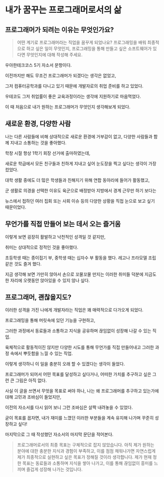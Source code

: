 # 내가 꿈꾸는 프로그래머로서의 삶

## 프로그래머가 되려는 이유는 무엇인가요?
> 어떤 계기로 프로그래머라는 직업을 꿈꾸게 되었나요?
> 프로그래밍을 배워 최종적으로 하고 싶은 일이 무엇인지,
> 프로그래밍을 통해 만들고 싶은 소프트웨어가 있다면 무엇인지에 대해 작성해 주세요. 

우아한테크코스 5기 자소서 문항이다.

이전까지만 해도 무조건 프로그래머가 되겠다는 생각은 없었고, 

그저 컴퓨터공학과를 다니고 있기 때문에 개발자로의 취업 준비를 하고 있었다.

우테코도 그저 취업률이 좋은 교육과정이라는 생각에 지원하기로 마음먹었다.

이 때 처음으로 내가 원하는 프로그래머가 무엇인지 생각해보게 되었다.

## 새로운 환경, 다양한 사람

나는 다른 사람들에 비해 상대적으로 새로운 환경에 거부감이 없고, 다양한 사람들과 함께 지내고 소통하는 것을 좋아했다.

학창 시절 항상 1학기 회장 선거에 출마하였는데,

새로운 학급에서 모든 친구들과 친하게 지내고 싶어 눈도장을 찍고 싶다는 생각이 가장 컸었다.

대학 생활 중에도 더 많은 학생들과 친해지기 위해 연합 동아리에 들어가 활동했고,

군 생활로 의경을 선택한 이유도 육군으로 배정받아 지방에서 경계 근무만 하기 보다는 

뉴스에서 접하던 여러 집회 또는 사회 이슈 등의 다양한 상황을 직접 눈으로 보고 싶기 때문이었다.

## 무언가를 직접 만들어 보는 데서 오는 즐거움

이렇게 보면 굉장히 활발하고 낙천적인 성격일 것 같지만,

취미는 상대적으로 정적인 것을 좋아했다.

초등학생 때는 종이접기 부, 중학생 때는 십자수 부 활동을 했다. 레고나 프라모델 조립 같은 것도 즐겨 했다.

지금 생각해 보면 가만히 앉아서 손으로 꼬물꼬물 만지는 이러한 취미들 덕분에 지금도 한 자리에 오랫동안 앉아있을 수 있지 않나 싶다.

## 프로그래머, 괜찮을지도?

이러한 성격을 가진 나에게 개발자라는 직업은 꽤 매력적으로 다가오게 되었다.

프로그래밍을 통해 머릿속에 있던 기능을 구현하고,

그러한 과정에서 동료들과 소통하고 지식을 공유하며 끊임없이 성장해 나갈 수 있는 직업.

육체적으로 활동적이진 않지만 다양한 시도를 통해 무언가를 직접 만들어내고 그러한 과정 속에서 뿌듯함을 느낄 수 있는 직업.

이렇게 생각하니 이 일을 충분히 오래 할 수 있겠다는 생각이 들었다.

프로그래머가 되어서 어떤 목표를 달성하고 싶다거나, 어떠한 가치를 추구하고 싶은 그런 큰 그림은 아직 없다.

사실 이 글을 쓰면서 무엇을 목표로 써야 하나, 나는 왜 프로그래머를 추구하고 있는가에 대해 고민과 조바심이 들었지만,

이전의 자소서를 다시 읽어 보니 그런 조바심은 살짝 내려놓을 수 있었다.

굳이 목표를 꼽자면, 내가 재미를 느꼈던 이러한 부분들을 계속 유지해 나가며 꾸준히 성장하고 싶다!

마지막으로 그 때 작성했던 자소서의 마지막 문단을 적어본다.

> 프로그래머로서의 최종 목표는 구체적으로 잡지 않았습니다.
> 아직 제가 원하는 분야에 대한 충분한 지식과 경험이 부족하고,
> 이를 점점 채워나가면 자연스럽게 제가 최종적으로 실현하고 싶은 목표가 정해질 것이라 생각합니다.
> 제가 현재 정한 목표는 동료들과 소통하며 지식을 쌓아 나가고, 이를 통해 끊임없이 흥미를 느끼며 즐겁게 성장해 나가는 것입니다.

